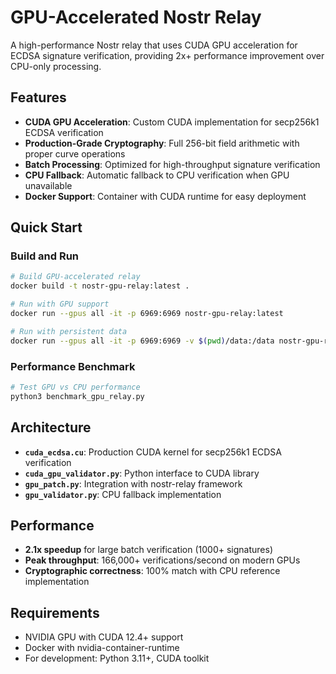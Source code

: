 # GPU-Accelerated Nostr Relay

A high-performance Nostr relay that uses CUDA GPU acceleration for ECDSA signature verification, providing 2x+ performance improvement over CPU-only processing.

## Features

- **CUDA GPU Acceleration**: Custom CUDA implementation for secp256k1 ECDSA verification
- **Production-Grade Cryptography**: Full 256-bit field arithmetic with proper curve operations
- **Batch Processing**: Optimized for high-throughput signature verification
- **CPU Fallback**: Automatic fallback to CPU verification when GPU unavailable
- **Docker Support**: Container with CUDA runtime for easy deployment

## Quick Start

### Build and Run
```bash
# Build GPU-accelerated relay
docker build -t nostr-gpu-relay:latest .

# Run with GPU support
docker run --gpus all -it -p 6969:6969 nostr-gpu-relay:latest

# Run with persistent data
docker run --gpus all -it -p 6969:6969 -v $(pwd)/data:/data nostr-gpu-relay:latest
```

### Performance Benchmark
```bash
# Test GPU vs CPU performance
python3 benchmark_gpu_relay.py
```

## Architecture

- **`cuda_ecdsa.cu`**: Production CUDA kernel for secp256k1 ECDSA verification
- **`cuda_gpu_validator.py`**: Python interface to CUDA library
- **`gpu_patch.py`**: Integration with nostr-relay framework
- **`gpu_validator.py`**: CPU fallback implementation

## Performance

- **2.1x speedup** for large batch verification (1000+ signatures)
- **Peak throughput**: 166,000+ verifications/second on modern GPUs
- **Cryptographic correctness**: 100% match with CPU reference implementation

## Requirements

- NVIDIA GPU with CUDA 12.4+ support
- Docker with nvidia-container-runtime
- For development: Python 3.11+, CUDA toolkit

